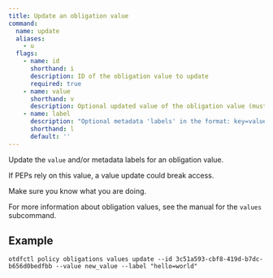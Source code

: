 ```yaml
---
title: Update an obligation value
command:
  name: update
  aliases:
    - u
  flags:
    - name: id
      shorthand: i
      description: ID of the obligation value to update
      required: true
    - name: value
      shorthand: v
      description: Optional updated value of the obligation value (must be unique within the definition)
    - name: label
      description: "Optional metadata 'labels' in the format: key=value"
      shorthand: l
      default: ''
---
```


Update the `value` and/or metadata labels for an obligation value.

If PEPs rely on this value, a value update could break access.

Make sure you know what you are doing.

For more information about obligation values, see the manual for the `values` subcommand.

## Example

```shell
otdfctl policy obligations values update --id 3c51a593-cbf8-419d-b7dc-b656d0bedfbb --value new_value --label "hello=world"
```
